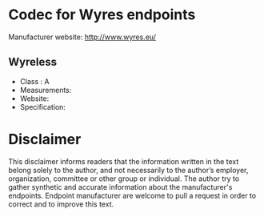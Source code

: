 # Codec for Wyres endpoints

Manufacturer website: http://www.wyres.eu/

## Wyreless
* Class : A
* Measurements:
* Website:
* Specification:

# Disclaimer
This disclaimer informs readers that the information written in the text belong solely to the author, and not necessarily to the author’s employer, organization, committee or other group or individual. The author try to gather synthetic and accurate information about the manufacturer's endpoints. Endpoint manufacturer are welcome to pull a request in order to correct and to improve this text.
